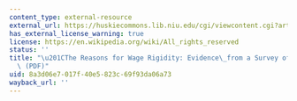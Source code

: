 ```yaml
---
content_type: external-resource
external_url: https://huskiecommons.lib.niu.edu/cgi/viewcontent.cgi?article=1837&context=allfaculty-peerpub
has_external_license_warning: true
license: https://en.wikipedia.org/wiki/All_rights_reserved
status: ''
title: "\u201CThe Reasons for Wage Rigidity: Evidence\_from a Survey of Firms.\u201D\
  \ (PDF)"
uid: 8a3d06e7-017f-40e5-823c-69f93da06a73
wayback_url: ''
---
```


